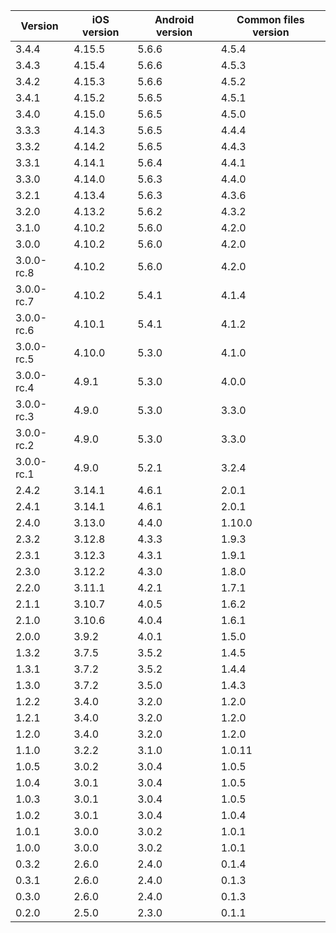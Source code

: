 |    Version    | iOS version | Android version | Common files version |
| ------------- | ----------- | --------------- | -------------------- |
| 3.4.4 | 4.15.5 | 5.6.6 | 4.5.4 |
| 3.4.3 | 4.15.4 | 5.6.6 | 4.5.3 |
| 3.4.2 | 4.15.3 | 5.6.6 | 4.5.2 |
| 3.4.1 | 4.15.2 | 5.6.5 | 4.5.1 |
| 3.4.0 | 4.15.0 | 5.6.5 | 4.5.0 |
| 3.3.3 | 4.14.3 | 5.6.5 | 4.4.4 |
| 3.3.2 | 4.14.2 | 5.6.5 | 4.4.3 |
| 3.3.1 | 4.14.1 | 5.6.4 | 4.4.1 |
| 3.3.0 | 4.14.0 | 5.6.3 | 4.4.0 |
| 3.2.1 | 4.13.4 | 5.6.3 | 4.3.6 |
| 3.2.0 | 4.13.2 | 5.6.2 | 4.3.2 |
| 3.1.0 | 4.10.2 | 5.6.0 | 4.2.0 |
| 3.0.0 | 4.10.2 | 5.6.0 | 4.2.0 |
| 3.0.0-rc.8    | 4.10.2       | 5.6.0           | 4.2.0                |
| 3.0.0-rc.7    | 4.10.2       | 5.4.1           | 4.1.4                |
| 3.0.0-rc.6    | 4.10.1       | 5.4.1           | 4.1.2                |
| 3.0.0-rc.5    | 4.10.0       | 5.3.0           | 4.1.0                |
| 3.0.0-rc.4    | 4.9.1       | 5.3.0           | 4.0.0                |
| 3.0.0-rc.3    | 4.9.0       | 5.3.0           | 3.3.0                |
| 3.0.0-rc.2    | 4.9.0       | 5.3.0           | 3.3.0                |
| 3.0.0-rc.1    | 4.9.0       | 5.2.1           | 3.2.4                |
| 2.4.2         | 3.14.1      | 4.6.1           | 2.0.1                |
| 2.4.1         | 3.14.1      | 4.6.1           | 2.0.1                |
| 2.4.0         | 3.13.0      | 4.4.0           | 1.10.0               |
| 2.3.2         | 3.12.8      | 4.3.3           | 1.9.3                |
| 2.3.1         | 3.12.3      | 4.3.1           | 1.9.1                |
| 2.3.0         | 3.12.2      | 4.3.0           | 1.8.0                |
| 2.2.0         | 3.11.1      | 4.2.1           | 1.7.1                |
| 2.1.1         | 3.10.7      | 4.0.5           | 1.6.2                |
| 2.1.0         | 3.10.6      | 4.0.4           | 1.6.1                |
| 2.0.0         | 3.9.2       | 4.0.1           | 1.5.0                |
| 1.3.2         | 3.7.5       | 3.5.2           | 1.4.5                |
| 1.3.1         | 3.7.2       | 3.5.2           | 1.4.4                |
| 1.3.0         | 3.7.2       | 3.5.0           | 1.4.3                |
| 1.2.2         | 3.4.0       | 3.2.0           | 1.2.0                |
| 1.2.1         | 3.4.0       | 3.2.0           | 1.2.0                |
| 1.2.0         | 3.4.0       | 3.2.0           | 1.2.0                |
| 1.1.0         | 3.2.2       | 3.1.0           | 1.0.11               |
| 1.0.5         | 3.0.2       | 3.0.4           | 1.0.5                |
| 1.0.4         | 3.0.1       | 3.0.4           | 1.0.5                |
| 1.0.3         | 3.0.1       | 3.0.4           | 1.0.5                |
| 1.0.2         | 3.0.1       | 3.0.4           | 1.0.4                |
| 1.0.1         | 3.0.0       | 3.0.2           | 1.0.1                |
| 1.0.0         | 3.0.0       | 3.0.2           | 1.0.1                |
| 0.3.2         | 2.6.0       | 2.4.0           | 0.1.4                |
| 0.3.1         | 2.6.0       | 2.4.0           | 0.1.3                |
| 0.3.0         | 2.6.0       | 2.4.0           | 0.1.3                |
| 0.2.0         | 2.5.0       | 2.3.0           | 0.1.1                |
